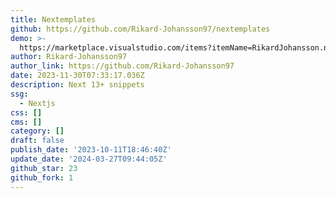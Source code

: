 ```yaml
---
title: Nextemplates
github: https://github.com/Rikard-Johansson97/nextemplates
demo: >-
  https://marketplace.visualstudio.com/items?itemName=RikardJohansson.nextemplates
author: Rikard-Johansson97
author_link: https://github.com/Rikard-Johansson97
date: 2023-11-30T07:33:17.036Z
description: Next 13+ snippets
ssg:
  - Nextjs
css: []
cms: []
category: []
draft: false
publish_date: '2023-10-11T18:46:40Z'
update_date: '2024-03-27T09:44:05Z'
github_star: 23
github_fork: 1
---
```

